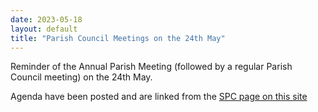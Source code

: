 ```yaml
---
date: 2023-05-18
layout: default
title: "Parish Council Meetings on the 24th May"
---
```


Reminder of the Annual Parish Meeting (followed by a regular Parish Council meeting) on the 24th May.

Agenda have been posted and are linked from the [SPC page on this site](/parish-council/#TOC-Meeting-Agenda) 
